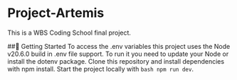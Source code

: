 # Project-Artemis
This is a WBS Coding School final project. 

##🚀 Getting Started
To access the .env variables this project uses the Node v20.6.0 build in .env file support. To run it you need to update your Node or install the dotenv package. 
Clone this repository and install dependencies with npm install.
Start the project locally with ```bash npm run dev```. 
